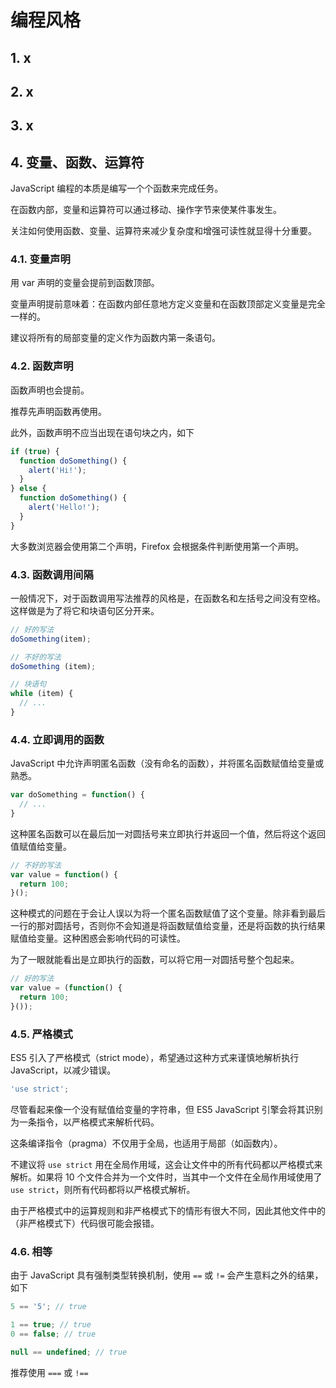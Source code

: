 # 编程风格

## 1. x

## 2. x

## 3. x

## 4. 变量、函数、运算符

JavaScript 编程的本质是编写一个个函数来完成任务。

在函数内部，变量和运算符可以通过移动、操作字节来使某件事发生。

关注如何使用函数、变量、运算符来减少复杂度和增强可读性就显得十分重要。

### 4.1. 变量声明

用 var 声明的变量会提前到函数顶部。

变量声明提前意味着：在函数内部任意地方定义变量和在函数顶部定义变量是完全一样的。

建议将所有的局部变量的定义作为函数内第一条语句。

### 4.2. 函数声明

函数声明也会提前。

推荐先声明函数再使用。

此外，函数声明不应当出现在语句块之内，如下

```javascript
if (true) {
  function doSomething() {
    alert('Hi!');
  }
} else {
  function doSomething() {
    alert('Hello!');
  }
}
```

大多数浏览器会使用第二个声明，Firefox 会根据条件判断使用第一个声明。

### 4.3. 函数调用间隔

一般情况下，对于函数调用写法推荐的风格是，在函数名和左括号之间没有空格。这样做是为了将它和块语句区分开来。

```javascript
// 好的写法
doSomething(item);

// 不好的写法
doSomething (item);

// 块语句
while (item) {
  // ...
}
```

### 4.4. 立即调用的函数

JavaScript 中允许声明匿名函数（没有命名的函数），并将匿名函数赋值给变量或熟悉。

```javascript
var doSomething = function() {
  // ...
}
```

这种匿名函数可以在最后加一对圆括号来立即执行并返回一个值，然后将这个返回值赋值给变量。

```javascript
// 不好的写法
var value = function() {
  return 100;
}();
```

这种模式的问题在于会让人误以为将一个匿名函数赋值了这个变量。除非看到最后一行的那对圆括号，否则你不会知道是将函数赋值给变量，还是将函数的执行结果赋值给变量。这种困惑会影响代码的可读性。

为了一眼就能看出是立即执行的函数，可以将它用一对圆括号整个包起来。

```javascript
// 好的写法
var value = (function() {
  return 100;
}());
```

### 4.5. 严格模式

ES5 引入了严格模式（strict mode），希望通过这种方式来谨慎地解析执行 JavaScript，以减少错误。

```javascript
'use strict';
```

尽管看起来像一个没有赋值给变量的字符串，但 ES5 JavaScript 引擎会将其识别为一条指令，以严格模式来解析代码。

这条编译指令（pragma）不仅用于全局，也适用于局部（如函数内）。

不建议将 `use strict` 用在全局作用域，这会让文件中的所有代码都以严格模式来解析。如果将 10 个文件合并为一个文件时，当其中一个文件在全局作用域使用了 `use strict`，则所有代码都将以严格模式解析。

由于严格模式中的运算规则和非严格模式下的情形有很大不同，因此其他文件中的（非严格模式下）代码很可能会报错。

### 4.6. 相等

由于 JavaScript 具有强制类型转换机制，使用 `==` 或 `!=` 会产生意料之外的结果，如下

```javascript
5 == '5'; // true

1 == true; // true
0 == false; // true

null == undefined; // true
```

推荐使用 `===` 或 `!==`